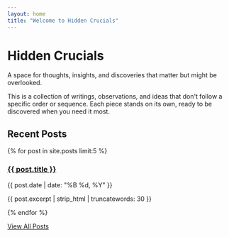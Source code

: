 ```yaml
---
layout: home
title: "Welcome to Hidden Crucials"
---
```


# Hidden Crucials

A space for thoughts, insights, and discoveries that matter but might be overlooked.

This is a collection of writings, observations, and ideas that don't follow a specific order or sequence. Each piece stands on its own, ready to be discovered when you need it most.

## Recent Posts

<div class="posts">
  {% for post in site.posts limit:5 %}
    <article class="post">
      <h3><a href="{{ post.url | relative_url }}">{{ post.title }}</a></h3>
      <p class="post-meta">{{ post.date | date: "%B %d, %Y" }}</p>
      <p>{{ post.excerpt | strip_html | truncatewords: 30 }}</p>
    </article>
  {% endfor %}
</div>

<a href="{{ '/posts/' | relative_url }}" class="button">View All Posts</a>